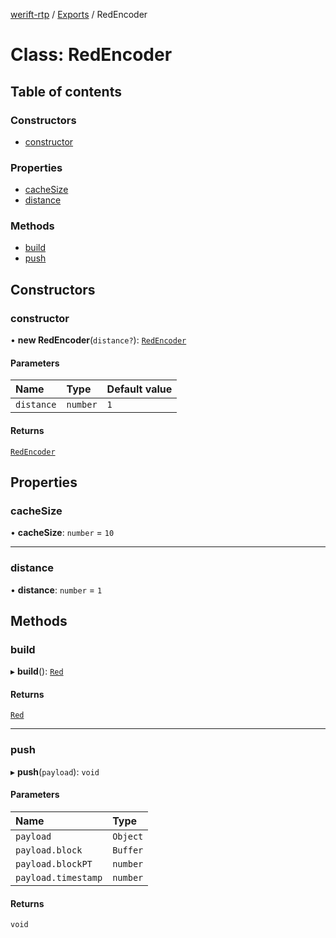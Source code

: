 [werift-rtp](../README.md) / [Exports](../modules.md) / RedEncoder

# Class: RedEncoder

## Table of contents

### Constructors

- [constructor](RedEncoder.md#constructor)

### Properties

- [cacheSize](RedEncoder.md#cachesize)
- [distance](RedEncoder.md#distance)

### Methods

- [build](RedEncoder.md#build)
- [push](RedEncoder.md#push)

## Constructors

### constructor

• **new RedEncoder**(`distance?`): [`RedEncoder`](RedEncoder.md)

#### Parameters

| Name | Type | Default value |
| :------ | :------ | :------ |
| `distance` | `number` | `1` |

#### Returns

[`RedEncoder`](RedEncoder.md)

## Properties

### cacheSize

• **cacheSize**: `number` = `10`

___

### distance

• **distance**: `number` = `1`

## Methods

### build

▸ **build**(): [`Red`](Red.md)

#### Returns

[`Red`](Red.md)

___

### push

▸ **push**(`payload`): `void`

#### Parameters

| Name | Type |
| :------ | :------ |
| `payload` | `Object` |
| `payload.block` | `Buffer` |
| `payload.blockPT` | `number` |
| `payload.timestamp` | `number` |

#### Returns

`void`
